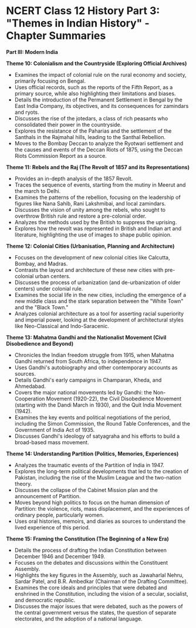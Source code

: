 # NCERT Class 12 History Part 3: "Themes in Indian History" - Chapter Summaries

**Part III: Modern India**

**Theme 10: Colonialism and the Countryside (Exploring Official Archives)**
*   Examines the impact of colonial rule on the rural economy and society, primarily focusing on Bengal.
*   Uses official records, such as the reports of the Fifth Report, as a primary source, while also highlighting their limitations and biases.
*   Details the introduction of the Permanent Settlement in Bengal by the East India Company, its objectives, and its consequences for zamindars and ryots.
*   Discusses the rise of the jotedars, a class of rich peasants who consolidated their power in the countryside.
*   Explores the resistance of the Paharias and the settlement of the Santhals in the Rajmahal hills, leading to the Santhal Rebellion.
*   Moves to the Bombay Deccan to analyze the Ryotwari settlement and the causes and events of the Deccan Riots of 1875, using the Deccan Riots Commission Report as a source.

**Theme 11: Rebels and the Raj (The Revolt of 1857 and its Representations)**
*   Provides an in-depth analysis of the 1857 Revolt.
*   Traces the sequence of events, starting from the mutiny in Meerut and the march to Delhi.
*   Examines the patterns of the rebellion, focusing on the leadership of figures like Nana Sahib, Rani Lakshmibai, and local zamindars.
*   Discusses the vision of unity among the rebels, who sought to overthrow British rule and restore a pre-colonial order.
*   Analyzes the methods used by the British to suppress the uprising.
*   Explores how the revolt was represented in British and Indian art and literature, highlighting the use of images to shape public opinion.

**Theme 12: Colonial Cities (Urbanisation, Planning and Architecture)**
*   Focuses on the development of new colonial cities like Calcutta, Bombay, and Madras.
*   Contrasts the layout and architecture of these new cities with pre-colonial urban centers.
*   Discusses the process of urbanization (and de-urbanization of older centers) under colonial rule.
*   Examines the social life in the new cities, including the emergence of a new middle class and the stark separation between the "White Town" and the "Black Town."
*   Analyzes colonial architecture as a tool for asserting racial superiority and imperial power, looking at the development of architectural styles like Neo-Classical and Indo-Saracenic.

**Theme 13: Mahatma Gandhi and the Nationalist Movement (Civil Disobedience and Beyond)**
*   Chronicles the Indian freedom struggle from 1915, when Mahatma Gandhi returned from South Africa, to independence in 1947.
*   Uses Gandhi's autobiography and other contemporary accounts as sources.
*   Details Gandhi's early campaigns in Champaran, Kheda, and Ahmedabad.
*   Covers the major national movements led by Gandhi: the Non-Cooperation Movement (1920-22), the Civil Disobedience Movement (starting with the Dandi March in 1930), and the Quit India Movement (1942).
*   Examines the key events and political negotiations of the period, including the Simon Commission, the Round Table Conferences, and the Government of India Act of 1935.
*   Discusses Gandhi's ideology of satyagraha and his efforts to build a broad-based mass movement.

**Theme 14: Understanding Partition (Politics, Memories, Experiences)**
*   Analyzes the traumatic events of the Partition of India in 1947.
*   Explores the long-term political developments that led to the creation of Pakistan, including the rise of the Muslim League and the two-nation theory.
*   Discusses the collapse of the Cabinet Mission plan and the announcement of Partition.
*   Moves beyond high politics to focus on the human dimension of Partition: the violence, riots, mass displacement, and the experiences of ordinary people, particularly women.
*   Uses oral histories, memoirs, and diaries as sources to understand the lived experience of this period.

**Theme 15: Framing the Constitution (The Beginning of a New Era)**
*   Details the process of drafting the Indian Constitution between December 1946 and December 1949.
*   Focuses on the debates and discussions within the Constituent Assembly.
*   Highlights the key figures in the Assembly, such as Jawaharlal Nehru, Sardar Patel, and B.R. Ambedkar (Chairman of the Drafting Committee).
*   Examines the core ideals and principles that were debated and enshrined in the Constitution, including the vision of a secular, socialist, and democratic republic.
*   Discusses the major issues that were debated, such as the powers of the central government versus the states, the question of separate electorates, and the adoption of a national language.
